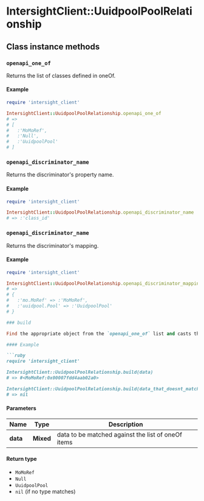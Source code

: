 # IntersightClient::UuidpoolPoolRelationship

## Class instance methods

### `openapi_one_of`

Returns the list of classes defined in oneOf.

#### Example

```ruby
require 'intersight_client'

IntersightClient::UuidpoolPoolRelationship.openapi_one_of
# =>
# [
#   :'MoMoRef',
#   :'Null',
#   :'UuidpoolPool'
# ]
```

### `openapi_discriminator_name`

Returns the discriminator's property name.

#### Example

```ruby
require 'intersight_client'

IntersightClient::UuidpoolPoolRelationship.openapi_discriminator_name
# => :'class_id'
```

### `openapi_discriminator_name`

Returns the discriminator's mapping.

#### Example

```ruby
require 'intersight_client'

IntersightClient::UuidpoolPoolRelationship.openapi_discriminator_mapping
# =>
# {
#   :'mo.MoRef' => :'MoMoRef',
#   :'uuidpool.Pool' => :'UuidpoolPool'
# }

### build

Find the appropriate object from the `openapi_one_of` list and casts the data into it.

#### Example

```ruby
require 'intersight_client'

IntersightClient::UuidpoolPoolRelationship.build(data)
# => #<MoMoRef:0x00007fdd4aab02a0>

IntersightClient::UuidpoolPoolRelationship.build(data_that_doesnt_match)
# => nil
```

#### Parameters

| Name | Type | Description |
| ---- | ---- | ----------- |
| **data** | **Mixed** | data to be matched against the list of oneOf items |

#### Return type

- `MoMoRef`
- `Null`
- `UuidpoolPool`
- `nil` (if no type matches)

